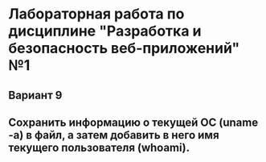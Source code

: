 # Лабораторная работа по дисциплине "Разработка и безопасность веб-приложений" №1
## Вариант 9

## Сохранить информацию о текущей ОС (uname -a) в файл, а затем добавить в него имя текущего пользователя (whoami).
